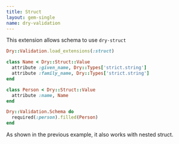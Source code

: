 ```yaml
---
title: Struct
layout: gem-single
name: dry-validation
---
```


This extension allows schema to use `dry-struct`

``` ruby
Dry::Validation.load_extensions(:struct)

class Name < Dry::Struct::Value
  attribute :given_name, Dry::Types['strict.string']
  attribute :family_name, Dry::Types['strict.string']
end

class Person < Dry::Struct::Value
  attribute :name, Name
end

Dry::Validation.Schema do
  required(:person).filled(Person)
end
```

As shown in the previous example, it also works with nested struct.
